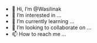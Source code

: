 - 👋 Hi, I’m @Wasilinak
- 👀 I’m interested in ...
- 🌱 I’m currently learning ...
- 💞️ I’m looking to collaborate on ...
- 📫 How to reach me ...

<!---
Wasilinak/Wasilinak is a ✨ special ✨ repository because its `README.md` (this file) appears on your GitHub profile.
You can click the Preview link to take a look at your changes.
--->

